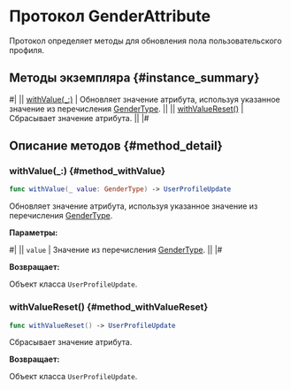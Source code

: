 # Протокол GenderAttribute

Протокол определяет методы для обновления пола пользовательского профиля.

## Методы экземпляра {#instance_summary}

#|
|| [withValue(_:)](#method_withValue) | Обновляет значение атрибута, используя указанное значение из перечисления [GenderType](GenderType.md). ||
|| [withValueReset()](#method_withValueReset) | Сбрасывает значение атрибута. ||
|#

## Описание методов {#method_detail}

### withValue(_:) {#method_withValue}

```swift translate=no
func withValue(_ value: GenderType) -> UserProfileUpdate
```

Обновляет значение атрибута, используя указанное значение из перечисления [GenderType](GenderType.md).

**Параметры:**

#|
|| `value` | Значение из перечисления [GenderType](GenderType.md). ||
|#

**Возвращает:**

Объект класса `UserProfileUpdate`.

### withValueReset() {#method_withValueReset}

```swift translate=no
func withValueReset() -> UserProfileUpdate
```

Сбрасывает значение атрибута.

**Возвращает:**

Объект класса `UserProfileUpdate`.
